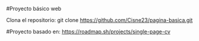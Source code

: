 #Proyecto básico web

Clona el repositorio:
   git clone https://github.com/Cisne23/pagina-basica.git


#Proyecto basado en:
   https://roadmap.sh/projects/single-page-cv